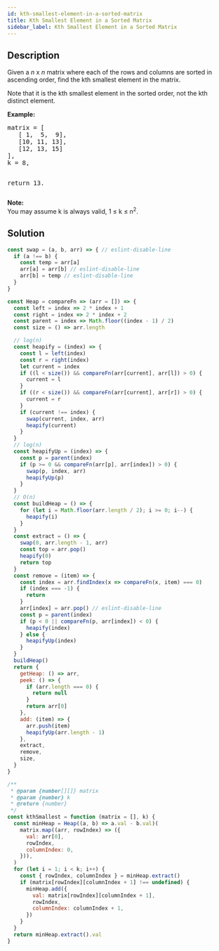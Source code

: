 ```yaml
---
id: kth-smallest-element-in-a-sorted-matrix
title: Kth Smallest Element in a Sorted Matrix
sidebar_label: Kth Smallest Element in a Sorted Matrix
---
```

## Description
<div class="description">
<p>Given a <i>n</i> x <i>n</i> matrix where each of the rows and columns are sorted in ascending order, find the kth smallest element in the matrix.</p>

<p>
Note that it is the kth smallest element in the sorted order, not the kth distinct element.
</p>

<p><b>Example:</b>
<pre>
matrix = [
   [ 1,  5,  9],
   [10, 11, 13],
   [12, 13, 15]
],
k = 8,

return 13.
</pre>
</p>

<p><b>Note: </b><br>
You may assume k is always valid, 1 &le; k &le; n<sup>2</sup>.</p>
</div>

## Solution
```javascript
const swap = (a, b, arr) => { // eslint-disable-line
  if (a !== b) {
    const temp = arr[a]
    arr[a] = arr[b] // eslint-disable-line
    arr[b] = temp // eslint-disable-line
  }
}

const Heap = compareFn => (arr = []) => {
  const left = index => 2 * index + 1
  const right = index => 2 * index + 2
  const parent = index => Math.floor((index - 1) / 2)
  const size = () => arr.length

  // log(n)
  const heapify = (index) => {
    const l = left(index)
    const r = right(index)
    let current = index
    if ((l < size()) && compareFn(arr[current], arr[l]) > 0) {
      current = l
    }
    if ((r < size()) && compareFn(arr[current], arr[r]) > 0) {
      current = r
    }
    if (current !== index) {
      swap(current, index, arr)
      heapify(current)
    }
  }
  // log(n)
  const heapifyUp = (index) => {
    const p = parent(index)
    if (p >= 0 && compareFn(arr[p], arr[index]) > 0) {
      swap(p, index, arr)
      heapifyUp(p)
    }
  }
  // O(n)
  const buildHeap = () => {
    for (let i = Math.floor(arr.length / 2); i >= 0; i--) {
      heapify(i)
    }
  }
  const extract = () => {
    swap(0, arr.length - 1, arr)
    const top = arr.pop()
    heapify(0)
    return top
  }
  const remove = (item) => {
    const index = arr.findIndex(x => compareFn(x, item) === 0)
    if (index === -1) {
      return
    }
    arr[index] = arr.pop() // eslint-disable-line
    const p = parent(index)
    if (p < 0 || compareFn(p, arr[index]) < 0) {
      heapify(index)
    } else {
      heapifyUp(index)
    }
  }
  buildHeap()
  return {
    getHeap: () => arr,
    peek: () => {
      if (arr.length === 0) {
        return null
      }
      return arr[0]
    },
    add: (item) => {
      arr.push(item)
      heapifyUp(arr.length - 1)
    },
    extract,
    remove,
    size,
  }
}

/**
 * @param {number[][]} matrix
 * @param {number} k
 * @return {number}
 */
const kthSmallest = function (matrix = [], k) {
  const minHeap = Heap((a, b) => a.val - b.val)(
    matrix.map((arr, rowIndex) => ({
      val: arr[0],
      rowIndex,
      columnIndex: 0,
    })),
  )
  for (let i = 1; i < k; i++) {
    const { rowIndex, columnIndex } = minHeap.extract()
    if (matrix[rowIndex][columnIndex + 1] !== undefined) {
      minHeap.add({
        val: matrix[rowIndex][columnIndex + 1],
        rowIndex,
        columnIndex: columnIndex + 1,
      })
    }
  }
  return minHeap.extract().val
}

```